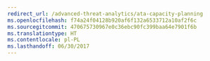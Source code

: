 ```yaml
---
redirect_url: /advanced-threat-analytics/ata-capacity-planning
ms.openlocfilehash: f74a24f04128b920af6f132a6533712a10af2f6c
ms.sourcegitcommit: 470675730967e0c36ebc90fc399baa64e7901f6b
ms.translationtype: HT
ms.contentlocale: pl-PL
ms.lasthandoff: 06/30/2017
---
```

